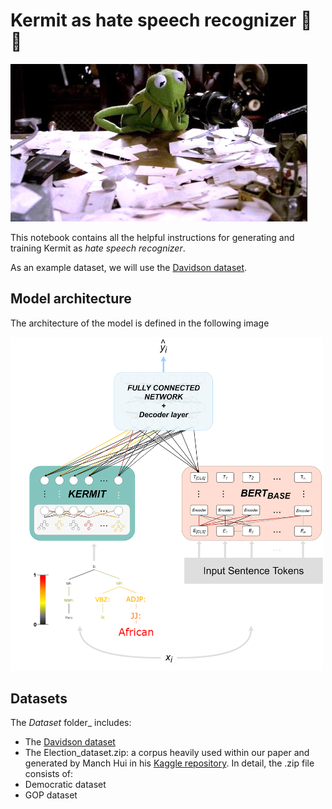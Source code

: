 # Kermit as hate speech recognizer :frog: :cursing_face:

![title](./imgs/kermit.jpg)

This notebook contains all the helpful instructions for generating and training Kermit as _hate speech recognizer_.

As an example dataset, we will use the [Davidson dataset](https://ojs.aaai.org/index.php/ICWSM/article/view/14955).

## Model architecture

The architecture of the model is defined in the following image

<div>
<img src="./imgs/architecture.png" width="500"/>
</div>

## Datasets
The _Dataset_ folder_ includes:
- The [Davidson dataset](https://ojs.aaai.org/index.php/ICWSM/article/view/14955)
- The Election_dataset.zip: a corpus heavily used within our paper and generated by Manch Hui in his [Kaggle repository](https://www.kaggle.com/manchunhui/us-election-2020-tweets/metadata). In detail, the .zip file consists of:
 - Democratic dataset
 - GOP dataset    

